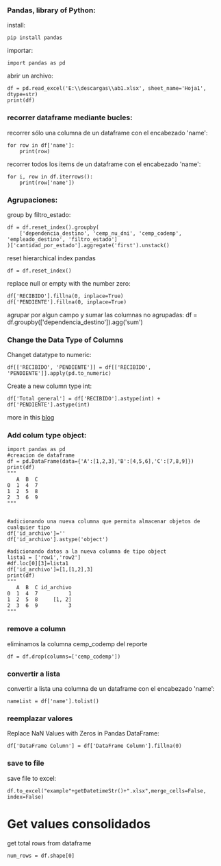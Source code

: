 ### Pandas, library of Python:
install:
```
pip install pandas
```

importar:
```
import pandas as pd
```

abrir un archivo:
```
df = pd.read_excel('E:\\descargas\\ab1.xlsx', sheet_name='Hoja1', dtype=str)
print(df)
```
### recorrer dataframe mediante bucles:
recorrer sólo una columna de un dataframe con el encabezado 'name':
```
for row in df['name']:
    print(row)
```

recorrer todos los items de un dataframe con el encabezado 'name':
```
for i, row in df.iterrows():
    print(row['name'])
```
### Agrupaciones:
group by filtro_estado:
```
df = df.reset_index().groupby(
    ['dependencia_destino', 'cemp_nu_dni', 'cemp_codemp', 'empleado_destino', 'filtro_estado']
)['cantidad_por_estado'].aggregate('first').unstack()
```

reset hierarchical index pandas
```
df = df.reset_index()
```

replace null or empty with the number zero:
```
df['RECIBIDO'].fillna(0, inplace=True)
df['PENDIENTE'].fillna(0, inplace=True)
```

agrupar por algun campo y sumar las columnas no agrupadas:
df = df.groupby(['dependencia_destino']).agg('sum')

### Change the Data Type of Columns
Changet datatype to numeric:
```
df[['RECIBIDO', 'PENDIENTE']] = df[['RECIBIDO', 'PENDIENTE']].apply(pd.to_numeric)
```

Create a new column type int:

```
df['Total general'] = df['RECIBIDO'].astype(int) + df['PENDIENTE'].astype(int)
```
more in this [blog](https://www.geeksforgeeks.org/create-a-new-column-in-pandas-dataframe-based-on-the-existing-columns/)

### Add colum type object:
```
import pandas as pd
#creacion de dataframe
df = pd.DataFrame(data={'A':[1,2,3],'B':[4,5,6],'C':[7,8,9]})
print(df)
"""
   A  B  C
0  1  4  7
1  2  5  8
2  3  6  9
"""


#adicionando una nueva columna que permita almacenar objetos de cualquier tipo
df['id_archivo']=''
df['id_archivo'].astype('object')

#adicionando datos a la nueva columna de tipo object
lista1 = ['row1','row2']
#df.loc[0][3]=lista1
df['id_archivo']=[1,[1,2],3]
print(df)
"""
   A  B  C id_archivo
0  1  4  7          1
1  2  5  8     [1, 2]
2  3  6  9          3
"""
```

### remove a column
eliminamos la columna cemp_codemp del reporte
```
df = df.drop(columns=['cemp_codemp'])
```


### convertir a lista
convertir a lista una columna de un dataframe con el encabezado 'name':
```
nameList = df['name'].tolist()
```

### reemplazar valores
Replace NaN Values with Zeros in Pandas DataFrame:
```
df['DataFrame Column'] = df['DataFrame Column'].fillna(0)
```

### save to file
save file to excel:
```
df.to_excel("example"+getDatetimeStr()+".xlsx",merge_cells=False, index=False)
```

# Get values consolidados
get total rows from dataframe
```
num_rows = df.shape[0]
```

